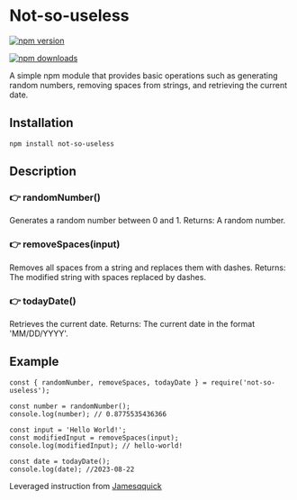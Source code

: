 # Not-so-useless

[![npm version](https://img.shields.io/npm/v/not-so-useless.svg)](https://www.npmjs.com/package/not-so-useless)

[![npm downloads](https://img.shields.io/npm/dt/not-so-useless.svg)](https://www.npmjs.com/package/not-so-useless)

A simple npm module that provides basic operations such as generating random numbers, removing spaces from strings, and retrieving the current date.

## Installation

```shell
npm install not-so-useless
```



## Description


### 👉 randomNumber()

Generates a random number between 0 and 1.
Returns: A random number.


### 👉 removeSpaces(input)

Removes all spaces from a string and replaces them with dashes.
Returns: The modified string with spaces replaced by dashes.

### 👉 todayDate()

Retrieves the current date.
Returns: The current date in the format 'MM/DD/YYYY'.


## Example

```
const { randomNumber, removeSpaces, todayDate } = require('not-so-useless');

const number = randomNumber();
console.log(number); // 0.8775535436366

const input = 'Hello World!';
const modifiedInput = removeSpaces(input);
console.log(modifiedInput); // hello-world!

const date = todayDate();
console.log(date); //2023-08-22
```

Leveraged instruction from [Jamesqquick](https://www.jamesqquick.com/blog/how-to-create-and-publish-npm-packages/)
